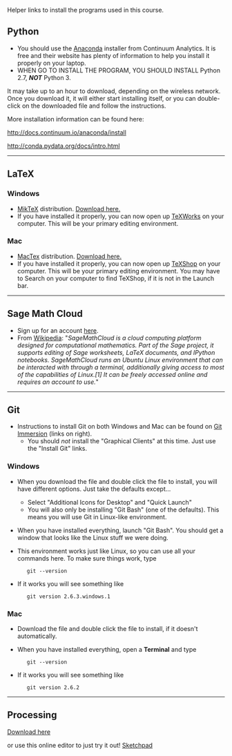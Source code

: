 Helper links to install the programs used in this course.

## Python
* You should use the [Anaconda](http://continuum.io/downloads) installer from Continuum Analytics. It is free and their website has plenty of information to help you install it properly on your laptop. 
* WHEN GO TO INSTALL THE PROGRAM, YOU SHOULD INSTALL Python 2.7, ***NOT*** Python 3.

It may take up to an hour to download, depending on the wireless network. Once you download it, it will either start installing itself, or you can double-click on the downloaded file and follow the instructions. 

More installation information can be found here:

http://docs.continuum.io/anaconda/install

http://conda.pydata.org/docs/intro.html


------

## LaTeX
### Windows
* [MikTeX](http://miktex.org/) distribution. [Download here.](http://miktex.org/download)
* If you have installed it properly, you can now open up [TeXWorks](https://www.tug.org/texworks/) on your computer. This will be your primary editing environment.

### Mac
* [MacTex](https://tug.org/mactex/) distribution. [Download here.](https://tug.org/mactex/mactex-download.html)
* If you have installed it properly, you can now open up [TeXShop](http://pages.uoregon.edu/koch/texshop/texshop.html) on your computer. This will be your primary editing environment. You may have to Search on your computer to find TeXShop, if it is not in the Launch bar. 

------

## Sage Math Cloud
* Sign up for an account [here](https://cloud.sagemath.com/).
* From [Wikipedia](https://en.wikipedia.org/wiki/SageMathCloud): "*SageMathCloud is a cloud computing platform designed for computational mathematics. Part of the Sage project, it supports editing of Sage worksheets, LaTeX documents, and IPython notebooks. SageMathCloud runs an Ubuntu Linux environment that can be interacted with through a terminal, additionally giving access to most of the capabilities of Linux.[1] It can be freely accessed online and requires an account to use.*"

--------

## Git
* Instructions to install Git on both Windows and Mac can be found on [Git Immersion](http://gitimmersion.com/) (links on right). 
   * You should *not* install the "Graphical Clients" at this time. Just use the "Install Git" links. 

### Windows
* When you download the file and double click the file to install, you will have different options. Just take the defaults except...
   * Select "Additional Icons for Desktop" and "Quick Launch"
   * You will also only be installing "Git Bash" (one of the defaults). This means you will use Git in Linux-like environment. 
* When you have installed everything, launch "Git Bash". You should get a window that looks like the Linux stuff we were doing.
* This environment works just like Linux, so you can use all your commands here. To make sure things work, type

         git --version

* If it works you will see something like

         git version 2.6.3.windows.1

### Mac
* Download the file and double click the file to install, if it doesn't automatically. 
* When you have installed everything, open a **Terminal** and type

         git --version

* If it works you will see something like

         git version 2.6.2



--------

## Processing
[Download here](https://processing.org/download/)

or use this online editor to just try it out!
[Sketchpad](http://sketchpad.cc/XQjn0fAQi8)
